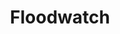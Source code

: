 ---
title:  "Floodwatch"
description: "We spend hours a day online, and we see ads on every webpage we visit. But we don’t have any way of tracking the ads we’re being served — we don’t even know how many ads the average person sees in a given day.<br><br>Currently, the ad industry has the power to gather whatever information they want about you and tailor their marketing strategies to whoever they’ve decided you are. This is not only invasive, it’s resulting in a browsing environment that constantly reinforces a demographic identity being ascribed to you by corporations — if they think you’re an upper middle-class woman in her 30s you might see only ads for fancy purses, diapers and wedding gowns, while your lower-income male counterpart might see ads for payday loans, big-screen TVs and fast food.<br><br>We want to take back control over our data and fight against surveillance advertising, but to do that we need tools to understand what the ad industry is up to.<br><br>Floodwatch is a Chrome extension that tracks the ads you see as you browse the internet. It offers tools to help you understand both the volume and the types of ads you’re being served during the course of normal browsing, with the goal of increasing awareness of how advertisers track your browsing behavior, build their version of your online identity, and target their ads to you as an individual. We want to assemble the largest amount of advertising data we can — and then not give it to the advertisers.<br><br>We want to empower everyday users with at least as much information as the advertisers have about them, and put choice back in your hands."

category: floodwatch
year: 2014-2016
for: "Ford Foundation"
for-link: "https://www.fordfoundation.org/"
with: "The OCR"
with-link: "https://ocr.nyc/"

press: <a target='_blank' href='https://www.washingtonpost.com/news/the-switch/wp/2014/10/15/turning-the-tables-on-online-advertisers-2'>Washington Post</a>, <a target='_blank' href='http://gizmodo.com/who-does-your-browser-history-say-you-are-1643372616'>Gizmodo</a>, <a target='_blank' href='https://www.fastcodesign.com/3036860/infographic-of-the-day/a-tool-to-track-the-advertisers-tracking-you'>Fast Company</a>, <a target='_blank' href='http://www.businessinsider.com/floodwatch-ad-tracking-chrome-extension-2014-10'>Business Insider</a>, <a target='_blank' href='https://flowingdata.com/2014/10/08/tracking-the-ad-industry/'>Flowing Data</a>
index: 4
images: ['https://player.vimeo.com/video/153158292', 'tumblr_nd3e28dCkB1stbx71o1_1280.jpg', 'adviz15_10_5.jpg']
tags: ['web', 'interactive', 'crowdsourcing']
---
